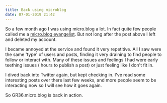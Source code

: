 ```yaml
---
title: Back using microblog
date: 07-01-2019 21:42
---
```

So a few month ago I was using micro.blog a lot. In fact quite few people called me a [micro.blog evangelist](https://gr36.com/2018-05-25-you're-not-cool-enough-for-micro.blog/). But not long after the post above I left and deleted my account. 

I became annoyed at the service and found it very repetitive. All I saw were the same 'type' of users and posts, finding it very draining to find people to follow or interact with. Many of these issues and feelings I had were early teething issues ( hours to publish a post) or just feeling like I don't fit in. 

I dived back into Twitter again, but kept checking in. I've read some interesting posts over there last few weeks, and more people seem to be interacting now so I will see how it goes again.

So GR36.micro.blog is back in action. 